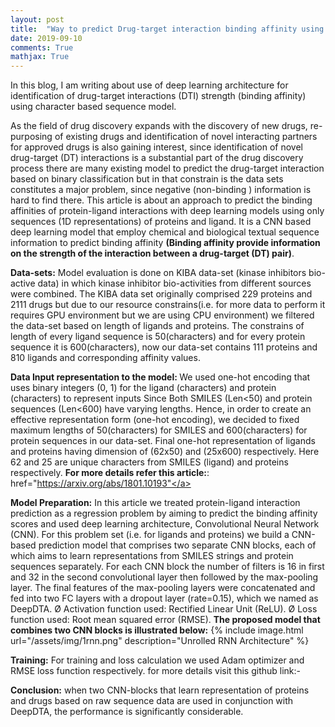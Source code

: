 ```yaml
---
layout: post
title:  "Way to predict Drug-target interaction binding affinity using Convolution Neural Network in Drug Discovery Pipeline"
date: 2019-09-10
comments: True
mathjax: True
---
```

In this blog, I am writing about use of deep learning architecture for identification of drug-target interactions (DTI) 
strength (binding affinity) using character based sequence model.

As the field of drug discovery expands with the discovery of new drugs, re-purposing of existing drugs and identification of novel 
interacting partners for approved drugs is also gaining interest, since identification of novel drug-target (DT) interactions is a
substantial part of the drug discovery process there are many existing model to predict the drug-target interaction based on binary 
classification but in that constrain is the data sets constitutes a major problem, since negative (non-binding ) information is hard 
to find there. This article is about an approach to predict the binding affinities of protein-ligand interactions with deep learning
models using only sequences (1D representations) of proteins and ligand. It is a CNN based deep learning model that employ chemical 
and biological textual sequence information to predict binding affinity 
<b>(Binding affinity provide information on the strength of the interaction between a drug-target (DT) pair)</b>.

<b> Data-sets:</b>
Model evaluation is done on KIBA data-set (kinase inhibitors bio-active data) in which kinase inhibitor bio-activities from different sources were combined.
The KIBA data set originally comprised 229 proteins and 2111 drugs but due to our resource constrains(i.e. for more data to perform it requires GPU environment but we are using CPU environment) we filtered the data-set based on length of ligands and proteins. The constrains of length of every ligand sequence is 50(characters) and for every protein sequence it is 600(characters), now our data-set contains 111 proteins and 810 ligands and corresponding affinity values.

<b>Data Input representation to the model: </b>
We used one-hot encoding that uses binary integers (0, 1) for the ligand (characters) and protein (characters) to represent inputs Since Both SMILES (Len<50) and protein sequences (Len<600) have varying lengths. Hence, in order to create an effective representation form (one-hot encoding), we decided to fixed maximum lengths of 50(characters) for SMILES and 600(characters) for protein sequences in our data-set.
Final one-hot representation of ligands and proteins having dimension of (62x50) and (25x600) respectively. Here 62 and 25 are unique characters from SMILES (ligand) and proteins respectively.
<b>For more details refer this article:</b>:<a> href="https://arxiv.org/abs/1801.10193"</a>

<b>Model Preparation:</b>
In this article we treated protein-ligand interaction prediction as a regression problem by aiming to predict the binding affinity scores and used deep learning architecture, Convolutional Neural Network (CNN).
For this problem set (i.e. for ligands and proteins) we build a CNN-based prediction model that comprises two separate CNN blocks, each of which aims to learn representations from SMILES strings and protein sequences separately. For each CNN block the number of filters is 16 in first and 32 in the second convolutional layer then followed by the max-pooling layer. The final features of the max-pooling layers were concatenated and fed into two FC layers with a dropout layer (rate=0.15), which we named as DeepDTA.
Ø Activation function used: Rectified Linear Unit (ReLU).
Ø Loss function used: Root mean squared error (RMSE).
<b>The proposed model that combines two CNN blocks is illustrated below:</b>
{% include image.html url="/assets/img/1rnn.png" description="Unrolled RNN Architecture" %}


<b>Training:</b>
For training and loss calculation we used Adam optimizer and RMSE loss function respectively.
for more details visit this github link:-

<b>Conclusion:</b>
when two CNN-blocks that learn representation of proteins and drugs based on raw sequence data are used in conjunction with DeepDTA, the performance is significantly considerable.




